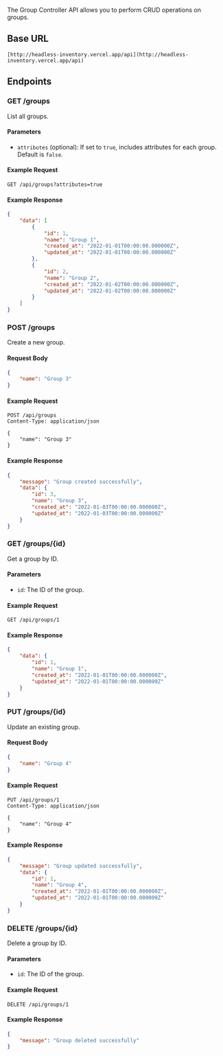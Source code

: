 The Group Controller API allows you to perform CRUD operations on groups.

## Base URL

```
[http://headless-inventory.vercel.app/api](http://headless-inventory.vercel.app/api)
```

## Endpoints

### GET /groups

List all groups.

#### Parameters

- `attributes` (optional): If set to `true`, includes attributes for each group. Default is `false`.

#### Example Request

```
GET /api/groups?attributes=true
```

#### Example Response

```json
{
    "data": [
        {
            "id": 1,
            "name": "Group 1",
            "created_at": "2022-01-01T00:00:00.000000Z",
            "updated_at": "2022-01-01T00:00:00.000000Z"
        },
        {
            "id": 2,
            "name": "Group 2",
            "created_at": "2022-01-02T00:00:00.000000Z",
            "updated_at": "2022-01-02T00:00:00.000000Z"
        }
    ]
}
```

### POST /groups

Create a new group.

#### Request Body

```json
{
    "name": "Group 3"
}
```

#### Example Request

```
POST /api/groups
Content-Type: application/json

{
    "name": "Group 3"
}
```

#### Example Response

```json
{
    "message": "Group created successfully",
    "data": {
        "id": 3,
        "name": "Group 3",
        "created_at": "2022-01-03T00:00:00.000000Z",
        "updated_at": "2022-01-03T00:00:00.000000Z"
    }
}
```

### GET /groups/{id}

Get a group by ID.

#### Parameters

- `id`: The ID of the group.

#### Example Request

```
GET /api/groups/1
```

#### Example Response

```json
{
    "data": {
        "id": 1,
        "name": "Group 1",
        "created_at": "2022-01-01T00:00:00.000000Z",
        "updated_at": "2022-01-01T00:00:00.000000Z"
    }
}
```

### PUT /groups/{id}

Update an existing group.

#### Request Body

```json
{
    "name": "Group 4"
}
```

#### Example Request

```
PUT /api/groups/1
Content-Type: application/json

{
    "name": "Group 4"
}
```

#### Example Response

```json
{
    "message": "Group updated successfully",
    "data": {
        "id": 1,
        "name": "Group 4",
        "created_at": "2022-01-01T00:00:00.000000Z",
        "updated_at": "2022-01-01T00:00:00.000000Z"
    }
}
```

### DELETE /groups/{id}

Delete a group by ID.

#### Parameters

- `id`: The ID of the group.

#### Example Request

```
DELETE /api/groups/1
```

#### Example Response

```json
{
    "message": "Group deleted successfully"
}
```
